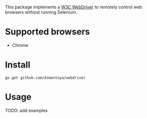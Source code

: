 This package implements a [W3C WebDriver](https://www.w3.org/TR/webdriver) to remotely control web browsers without running Selenium.

# Supported browsers
* Chrome

# Install 
`go get github.com/dsmontoya/webdriver`


# Usage
TODO: add examples
